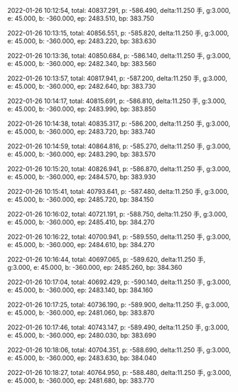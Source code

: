 2022-01-26 10:12:54, total: 40837.291, p: -586.490, delta:11.250 手, g:3.000, e: 45.000, b: -360.000, ep: 2483.510, bp: 383.750

2022-01-26 10:13:15, total: 40856.551, p: -585.820, delta:11.250 手, g:3.000, e: 45.000, b: -360.000, ep: 2483.220, bp: 383.630

2022-01-26 10:13:36, total: 40850.684, p: -586.140, delta:11.250 手, g:3.000, e: 45.000, b: -360.000, ep: 2482.340, bp: 383.560

2022-01-26 10:13:57, total: 40817.941, p: -587.200, delta:11.250 手, g:3.000, e: 45.000, b: -360.000, ep: 2482.640, bp: 383.730

2022-01-26 10:14:17, total: 40815.691, p: -586.810, delta:11.250 手, g:3.000, e: 45.000, b: -360.000, ep: 2483.990, bp: 383.850

2022-01-26 10:14:38, total: 40835.317, p: -586.200, delta:11.250 手, g:3.000, e: 45.000, b: -360.000, ep: 2483.720, bp: 383.740

2022-01-26 10:14:59, total: 40864.816, p: -585.270, delta:11.250 手, g:3.000, e: 45.000, b: -360.000, ep: 2483.290, bp: 383.570

2022-01-26 10:15:20, total: 40826.941, p: -586.870, delta:11.250 手, g:3.000, e: 45.000, b: -360.000, ep: 2484.570, bp: 383.930

2022-01-26 10:15:41, total: 40793.641, p: -587.480, delta:11.250 手, g:3.000, e: 45.000, b: -360.000, ep: 2485.720, bp: 384.150

2022-01-26 10:16:02, total: 40721.191, p: -588.750, delta:11.250 手, g:3.000, e: 45.000, b: -360.000, ep: 2485.410, bp: 384.270

2022-01-26 10:16:22, total: 40700.941, p: -589.550, delta:11.250 手, g:3.000, e: 45.000, b: -360.000, ep: 2484.610, bp: 384.270

2022-01-26 10:16:44, total: 40697.065, p: -589.620, delta:11.250 手, g:3.000, e: 45.000, b: -360.000, ep: 2485.260, bp: 384.360

2022-01-26 10:17:04, total: 40692.429, p: -590.140, delta:11.250 手, g:3.000, e: 45.000, b: -360.000, ep: 2483.140, bp: 384.160

2022-01-26 10:17:25, total: 40736.190, p: -589.900, delta:11.250 手, g:3.000, e: 45.000, b: -360.000, ep: 2481.060, bp: 383.870

2022-01-26 10:17:46, total: 40743.147, p: -589.490, delta:11.250 手, g:3.000, e: 45.000, b: -360.000, ep: 2480.030, bp: 383.690

2022-01-26 10:18:06, total: 40704.351, p: -588.690, delta:11.250 手, g:3.000, e: 45.000, b: -360.000, ep: 2483.630, bp: 384.040

2022-01-26 10:18:27, total: 40764.950, p: -588.480, delta:11.250 手, g:3.000, e: 45.000, b: -360.000, ep: 2481.680, bp: 383.770